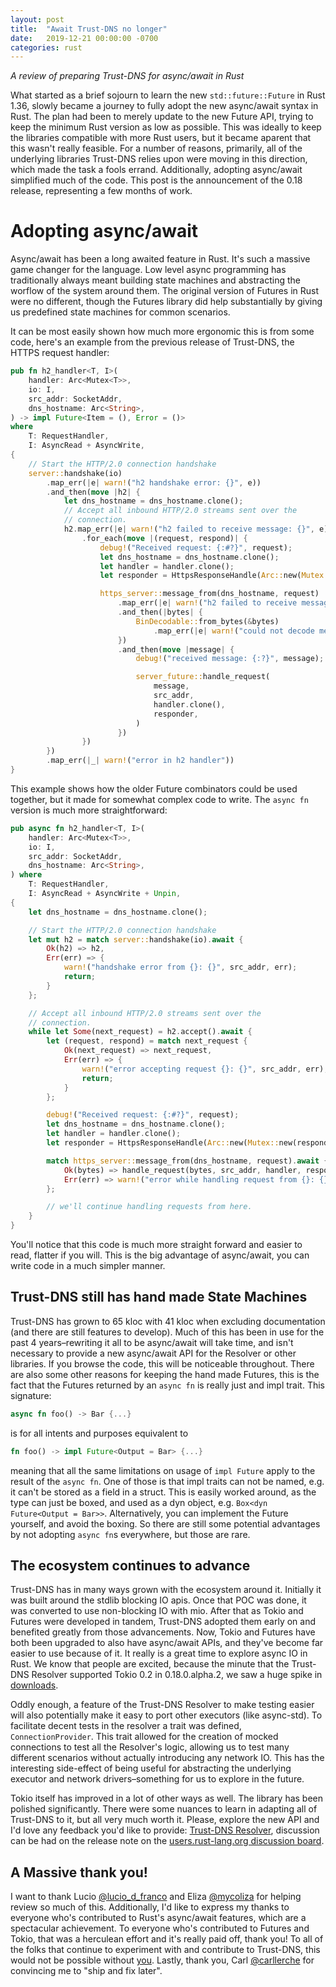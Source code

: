 ```yaml
---
layout: post
title:  "Await Trust-DNS no longer"
date:   2019-12-21 00:00:00 -0700
categories: rust
---
```


*A review of preparing Trust-DNS for async/await in Rust*

What started as a brief sojourn to learn the new `std::future::Future` in Rust 1.36, slowly became a journey to fully adopt the new async/await syntax in Rust. The plan had been to merely update to the new Future API, trying to keep the minimum Rust version as low as possible. This was ideally to keep the libraries compatible with more Rust users, but it became aparent that this wasn't really feasible. For a number of reasons, primarily, all of the underlying libraries Trust-DNS relies upon were moving in this direction, which made the task a fools errand. Additionally, adopting async/await simplified much of the code. This post is the announcement of the 0.18 release, representing a few months of work.

# Adopting async/await

Async/await has been a long awaited feature in Rust. It's such a massive game changer for the language. Low level async programming has traditionally always meant building state machines and abstracting the worflow of the system around them. The original version of Futures in Rust were no different, though the Futures library did help substantially by giving us predefined state machines for common scenarios.

It can be most easily shown how much more ergonomic this is from some code, here's an example from the previous release of Trust-DNS, the HTTPS request handler:

```rust
pub fn h2_handler<T, I>(
    handler: Arc<Mutex<T>>,
    io: I,
    src_addr: SocketAddr,
    dns_hostname: Arc<String>,
) -> impl Future<Item = (), Error = ()>
where
    T: RequestHandler,
    I: AsyncRead + AsyncWrite,
{
    // Start the HTTP/2.0 connection handshake
    server::handshake(io)
        .map_err(|e| warn!("h2 handshake error: {}", e))
        .and_then(move |h2| {
            let dns_hostname = dns_hostname.clone();
            // Accept all inbound HTTP/2.0 streams sent over the
            // connection.
            h2.map_err(|e| warn!("h2 failed to receive message: {}", e))
                .for_each(move |(request, respond)| {
                    debug!("Received request: {:#?}", request);
                    let dns_hostname = dns_hostname.clone();
                    let handler = handler.clone();
                    let responder = HttpsResponseHandle(Arc::new(Mutex::new(respond)));

                    https_server::message_from(dns_hostname, request)
                        .map_err(|e| warn!("h2 failed to receive message: {}", e))
                        .and_then(|bytes| {
                            BinDecodable::from_bytes(&bytes)
                                .map_err(|e| warn!("could not decode message: {}", e))
                        })
                        .and_then(move |message| {
                            debug!("received message: {:?}", message);

                            server_future::handle_request(
                                message,
                                src_addr,
                                handler.clone(),
                                responder,
                            )
                        })
                })
        })
        .map_err(|_| warn!("error in h2 handler"))
}
```

This example shows how the older Future combinators could be used together, but it made for somewhat complex code to write. The `async fn` version is much more straightforward: 

```rust
pub async fn h2_handler<T, I>(
    handler: Arc<Mutex<T>>,
    io: I,
    src_addr: SocketAddr,
    dns_hostname: Arc<String>,
) where
    T: RequestHandler,
    I: AsyncRead + AsyncWrite + Unpin,
{
    let dns_hostname = dns_hostname.clone();

    // Start the HTTP/2.0 connection handshake
    let mut h2 = match server::handshake(io).await {
        Ok(h2) => h2,
        Err(err) => {
            warn!("handshake error from {}: {}", src_addr, err);
            return;
        }
    };

    // Accept all inbound HTTP/2.0 streams sent over the
    // connection.
    while let Some(next_request) = h2.accept().await {
        let (request, respond) = match next_request {
            Ok(next_request) => next_request,
            Err(err) => {
                warn!("error accepting request {}: {}", src_addr, err);
                return;
            }
        };

        debug!("Received request: {:#?}", request);
        let dns_hostname = dns_hostname.clone();
        let handler = handler.clone();
        let responder = HttpsResponseHandle(Arc::new(Mutex::new(respond)));

        match https_server::message_from(dns_hostname, request).await {
            Ok(bytes) => handle_request(bytes, src_addr, handler, responder).await,
            Err(err) => warn!("error while handling request from {}: {}", src_addr, err),
        };

        // we'll continue handling requests from here.
    }
}
```

You'll notice that this code is much more straight forward and easier to read, flatter if you will. This is the big advantage of async/await, you can write code in a much simpler manner.

## Trust-DNS still has hand made State Machines

Trust-DNS has grown to 65 kloc with 41 kloc when excluding documentation (and there are still features to develop). Much of this has been in use for the past 4 years–rewriting it all to be async/await will take time, and isn't necessary to provide a new async/await API for the Resolver or other libraries. If you browse the code, this will be noticeable throughout. There are also some other reasons for keeping the hand made Futures, this is the fact that the Futures returned by an `async fn` is really just and impl trait. This signature:

```rust
async fn foo() -> Bar {...}
```

is for all intents and purposes equivalent to

```rust
fn foo() -> impl Future<Output = Bar> {...}
```

meaning that all the same limitations on usage of `impl Future` apply to the result of the `async fn`. One of those is that impl traits can not be named, e.g. it can't be stored as a field in a struct. This is easily worked around, as the type can just be boxed, and used as a dyn object, e.g. `Box<dyn Future<Output = Bar>>`. Alternatively, you can implement the Future yourself, and avoid the boxing. So there are still some potential advantages by not adopting `async fn`s everywhere, but those are rare.

## The ecosystem continues to advance

Trust-DNS has in many ways grown with the ecosystem around it. Initially it was built around the stdlib blocking IO apis. Once that POC was done, it was converted to use non-blocking IO with mio. After that as Tokio and Futures were developed in tandem, Trust-DNS adopted them early on and benefited greatly from those advancements. Now, Tokio and Futures have both been upgraded to also have async/await APIs, and they've become far easier to use because of it. It really is a great time to explore async IO in Rust. We know that people are excited, because the minute that the Trust-DNS Resolver supported Tokio 0.2 in 0.18.0.alpha.2, we saw a huge spike in [downloads](https://crates.io/crates/trust-dns-resolver).

Oddly enough, a feature of the Trust-DNS Resolver to make testing easier will also potentially make it easy to port other executors (like async-std). To facilitate decent tests in the resolver a trait was defined, `ConnectionProvider`. This trait allowed for the creation of mocked connections to test all the Resolver's logic, allowing us to test many different scenarios without actually introducing any network IO. This has the interesting side-effect of being useful for abstracting the underlying executor and network drivers–something for us to explore in the future.

Tokio itself has improved in a lot of other ways as well. The library has been polished significantly. There were some nuances to learn in adapting all of Trust-DNS to it, but all very much worth it. Please, explore the new API and I'd love any feedback you'd like to provide: [Trust-DNS Resolver](https://docs.rs/trust-dns-resolver), discussion can be had on the release note on the [users.rust-lang.org discussion board](https://users.rust-lang.org/t/trust-dns-0-18-async-await-tokio-0-2-support/36053).

## A Massive thank you!

I want to thank Lucio [@lucio_d_franco](https://twitter.com/lucio_d_franco) and Eliza [@mycoliza](https://twitter.com/mycoliza) for helping review so much of this. Additionally, I'd like to express my thanks to everyone who's contributed to Rust's async/await features, which are a spectacular achievement. To everyone who's contributed to Futures and Tokio, that was a herculean effort and it's really paid off, thank you! To all of the folks that continue to experiment with and contribute to Trust-DNS, this would not be possible without [you](https://github.com/bluejekyll/trust-dns/graphs/contributors). Lastly, thank you, Carl [@carllerche](https://twitter.com/carllerche) for convincing me to "ship and fix later".
